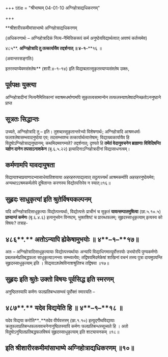 +++
title = "श्रीभाष्यम् 04-01-10 अग्निहोत्राद्यधिकरणम्"

+++
<div claऽऽ="elementor-widget-container">

**श्रीशारीरकमीमांसाभाष्ये अग्निहोत्राद्यधिकरणम्

(अधिकरणार्थः – अग्निहोत्रादिकं नित्य-नैमित्तिकरूपं कर्म अनुष्ठेयविद्यार्थत्वात् अवश्यं कर्तव्यमेव)

४८५**. **अग्निहोत्रादि तु तत्कार्यायैव तद्दर्शनात् ॥ ४**–**१**–**१६ ॥

(अवान्तरसङ्गतिः)

इतरस्याप्येवमसंश्लेषः** (शारी.४-१-१४) इति विद्याबलात्सुकृतस्याप्यसंश्लेष उक्तः,

## पूर्वपक्षः युक्त्या

अग्निहोत्रादीनां नित्यनैमित्तिकानां स्वाश्रमधर्माणामपि सुकृतत्वसामान्येन तत्फलस्याश्लेषादनिच्छतोऽननुष्ठाने प्राप्त

## सूत्रतः सिद्धान्तः

उच्यते, अग्निहोत्रादि तु – इति। तुशब्दस्सुकृतान्तरेभ्यो विशेषणार्थः;
अग्निहोत्रादि आश्रमधर्माः फलाश्लेषासम्भवादनुष्ठेया एव; तदसम्भवश्च तत्कार्यार्थत्वात्तेषाम्; विद्याख्यकार्यायैव हि विदुषोऽग्निहोत्राद्यनुष्ठानम्; कथमिदमवगम्यते? तद्दर्शनात्; दृश्यते हि **तमेतं वेदानुवचनेन ब्राह्मणाः विविदिषन्ति यज्ञेन दानेन तपसाऽनाशकेन** (बृ.६.५.२२) इत्यादिनाऽग्निहोत्रादीनां विद्यासाधनत्वम्।

## कर्मणामपि यावदायुषता

विद्यायाश्चाप्रयाणादभ्यासाधेयातिशयाया अहरहरुत्पाद्यत्वात् तदुत्पत्त्यर्थं आश्रमकर्मापि अहरहरनुष्ठेयमेव; अन्यथाऽऽश्रमकर्मलोपे दूषितान्तः करणस्य विद्योत्पत्तिरेव न स्यात्॥१६॥

## सुहृदः साधुकृत्यां इति श्रुतेर्विषयकल्पनम्

यदि अग्निहोत्रादिसाधुकृत्याः विद्योत्पत्त्यर्थाः, विद्योत्पत्तेः प्राचीनं च सुकृतं **यावत्सम्पातमुषित्वा** (छा.५.१०.५) **प्राप्यान्तं कर्मणः** (बृ.६.४.६) इत्यनुभवेन विनष्टम्, भुक्तशिष्टं च प्रारब्धफलम्;
सुहृदस्साधुकृत्याम् इत्यस्य को विषयः? तत्राह-

## ४८६**.** अतोऽन्यापि ह्येकेषामुभयोः ॥ ४**–**१**–**१७॥

अतः – अग्निहोत्रादिसाधुकृत्यायाः विद्योत्पत्त्यर्थायाः अन्यापि विद्याधिगमात्पूर्वोत्तरयोः उभयोरपि पुण्यकर्मणोः प्रबलकर्मप्रतिबद्धफला साधुकृत्याऽनन्ताः सम्भवत्येव; तद्विषयमिदमेकेषां शाखिनां वचनं तस्य पुत्रा दायमुपयन्ति सुहृदस्साधुकृत्याम् इति । विद्ययाऽश्लेषविनाशश्रुतिश्च तद्विषया ॥१७॥

## सुहृदः इति श्रुतेः उक्तो विषयः पूर्वसिद्ध इति स्मरणम्

अनुष्ठितस्यापि कर्मणः फलप्रतिबन्धसम्भवं पूर्वोक्तं स्मारयति –

## ४८७**.** यदेव विद्ययेति हि ॥ ४**–**१**–**१८ ॥

यदेव विद्यया करोति**..**तदेव वीर्यवत्तरम् (छा.१.१०) इत्युद्गीथविद्यायाः क्रतुफलाप्रतिबन्धफलत्ववचनेनानुष्ठितस्यापि कर्मणः फलप्रतिबन्धस्सूच्यते हि । अतो विदुषोऽनुष्ठितप्रतिबद्धफलविषयं सुहृदस्साधुकृत्याम् इति शाट्यायनकम् ॥१८॥

## इति श्रीशारीरकमीमांसाभाष्ये अग्निहोत्राद्यधिकरणम् ॥१०॥

</div>

